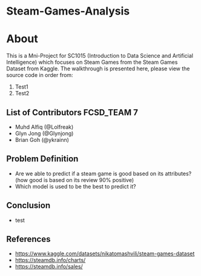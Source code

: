 # Steam-Games-Analysis
# About
This is a Mni-Project for SC1015 (Introduction to Data Science and Artificial Intelligence) which focuses on Steam Games from the Steam Games Dataset from Kaggle. The walkthrough is presented here, please view the source code in order from:
1. Test1
2. Test2
## List of Contributors FCSD_TEAM 7
- Muhd Alfiq (@Lolfreak)
- Glyn Jong (@Glynjong)
- Brian Goh (@ykrainn)
## Problem Definition
- Are we able to predict if a steam game is good based on its attributes? (how good is based on its review 90% positive)
- Which model is used to be the best to predict it?
## Conclusion
- test
## References
- https://www.kaggle.com/datasets/nikatomashvili/steam-games-dataset
- https://steamdb.info/charts/
- https://steamdb.info/sales/
